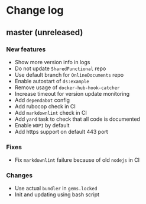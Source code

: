 # Change log

## master (unreleased)

### New features

* Show more version info in logs
* Do not update `SharedFunctional` repo
* Use default branch for `OnlineDocuments` repo
* Enable autostart of `ds:example`
* Remove usage of `docker-hub-hook-catcher`
* Increase timeout for version update monitoring
* Add `dependabot` config
* Add rubocop check in CI
* Add `markdownlint` check in CI
* Add `yard` task to check that all code is documented
* Enable `WOPI` by default
* Add https support on default 443 port

### Fixes

* Fix `markdownlint` failure because of old `nodejs` in CI

### Changes

* Use actual `bundler` in `gems.locked`
* Init and updating using bash script
